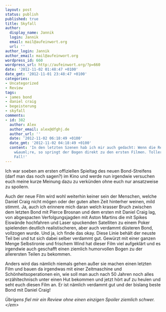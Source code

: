```yaml
---
layout: post
status: publish
published: true
title: Skyfall
author:
  display_name: Jannik
  login: Jannik
  email: mail@aufeinwort.org
  url: ''
author_login: Jannik
author_email: mail@aufeinwort.org
wordpress_id: 660
wordpress_url: http://aufeinwort.org/?p=660
date: '2012-11-02 01:48:47 +0100'
date_gmt: '2012-11-01 23:48:47 +0100'
categories:
- Uncategorized
- Review
tags:
- james bond
- daniel craig
- begeisterung
- skyfall
comments:
- id: 382
  author: Alex
  author_email: alex@dfghj.de
  author_url: ''
  date: '2012-11-02 06:18:49 +0100'
  date_gmt: '2012-11-02 04:18:49 +0100'
  content: 'In den letzten Szenen hab ich mir auch gedacht: Wenn die Reihe jetzt vorbei
    w&auml;re, so springt der Bogen direkt zu den ersten Filmen. Toller Film auf jeden
    Fall!'
---
```

<p>Ich war soeben am ersten offiziellen Spieltag des neuen Bond-Streifens (darf man das noch sagen?) im Kino und werde nun irgendwie versuchen euch meine kurze Meinung dazu zu verk&uuml;nden ohne euch nur ansatzweise zu spoilern.</p>
<p&#47;>
Auch der neue Film wird wohl weiterhin keiner sein der Menschen, welche Daniel Craig nicht m&ouml;gen oder der guten alten Zeit hinterher weinen, mild stimmt. Ja, auch ich erinnere mich daran welch krasser Bruch zwischen dem letzten Bond mit Pierce Brosnan und dem ersten mit Daniel Craig lag, von abgespacten Verfolgungsjagden mit Aston Martins die mit Spikes Eisw&auml;nde hochfahren und Laser spuckenden Satelliten zu einem Poker spielenden deutlich realistischeren, aber auch verdammt d&uuml;steren Bond, vollzogen wurde. Und ja, ich finde das okay. Diese Linie beh&auml;lt der neuste Teil bei und tut sich dabei selber verdammt gut. Gew&uuml;rzt mit einer ganzen Menge Selbstironie und frischem Wind hat dieser Film viel aufgekl&auml;rt und es irgendwie auch geschafft einen ziemlich humorvollen Bogen zu der allerersten Teilen zu bekommen.</p>
<p&#47;>
Anders wird das n&auml;mlich niemals gehen au&szlig;er sie machen einen letzten Film und bauen da irgendwas mit einer Zeitmaschine und Sch&ouml;nheitsoperationen ein, wie soll man auch nach 50 Jahren noch alles erz&auml;hltechnisch unter einen Hut bekommen und jetzt h&ouml;rt auf zu heulen und seht euch diesen Film an. Er ist n&auml;mlich verdammt gut und der bislang beste Bond mit Daniel Craig!</p>
<p><em>&Uuml;brigens fiel mir ein Review ohne einen einzigen Spoiler ziemlich schwer.<&#47;em></p>
